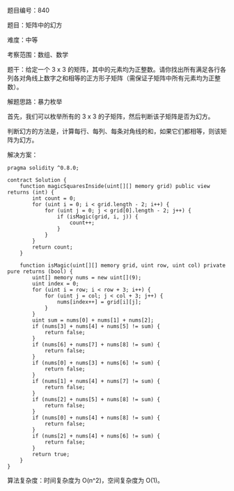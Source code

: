 题目编号：840

题目：矩阵中的幻方

难度：中等

考察范围：数组、数学

题干：给定一个 3 x 3 的矩阵，其中的元素均为正整数。请你找出所有满足各行各列各对角线上数字之和相等的正方形子矩阵（需保证子矩阵中所有元素均为正整数）。

解题思路：暴力枚举

首先，我们可以枚举所有的 3 x 3 的子矩阵，然后判断该子矩阵是否为幻方。

判断幻方的方法是，计算每行、每列、每条对角线的和，如果它们都相等，则该矩阵为幻方。

解决方案：

```solidity
pragma solidity ^0.8.0;

contract Solution {
    function magicSquaresInside(uint[][] memory grid) public view returns (int) {
        int count = 0;
        for (uint i = 0; i < grid.length - 2; i++) {
            for (uint j = 0; j < grid[0].length - 2; j++) {
                if (isMagic(grid, i, j)) {
                    count++;
                }
            }
        }
        return count;
    }

    function isMagic(uint[][] memory grid, uint row, uint col) private pure returns (bool) {
        uint[] memory nums = new uint[](9);
        uint index = 0;
        for (uint i = row; i < row + 3; i++) {
            for (uint j = col; j < col + 3; j++) {
                nums[index++] = grid[i][j];
            }
        }
        uint sum = nums[0] + nums[1] + nums[2];
        if (nums[3] + nums[4] + nums[5] != sum) {
            return false;
        }
        if (nums[6] + nums[7] + nums[8] != sum) {
            return false;
        }
        if (nums[0] + nums[3] + nums[6] != sum) {
            return false;
        }
        if (nums[1] + nums[4] + nums[7] != sum) {
            return false;
        }
        if (nums[2] + nums[5] + nums[8] != sum) {
            return false;
        }
        if (nums[0] + nums[4] + nums[8] != sum) {
            return false;
        }
        if (nums[2] + nums[4] + nums[6] != sum) {
            return false;
        }
        return true;
    }
}
```

算法复杂度：时间复杂度为 O(n^2)，空间复杂度为 O(1)。